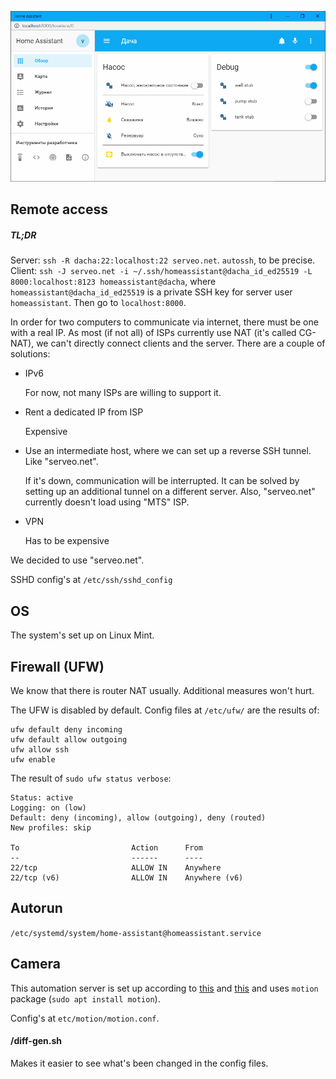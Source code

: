 ![UI Screenshot](ui_screenshot.png)

## Remote access
##### TL;DR
Server: `ssh -R dacha:22:localhost:22 serveo.net`. `autossh`, to be precise.
Client: `ssh -J serveo.net -i ~/.ssh/homeassistant@dacha_id_ed25519 -L 8000:localhost:8123 homeassistant@dacha`, where `homeassistant@dacha_id_ed25519` is a private SSH key for server user `homeassistant`. Then go to `localhost:8000`.

In order for two computers to communicate via internet, there must be one with a real IP. As most (if not all) of ISPs currently use NAT (it's called CG-NAT), we can't directly connect clients and the server.
There are a couple of solutions:
- IPv6

    For now, not many ISPs are willing to support it.
- Rent a dedicated IP from ISP

    Expensive
- Use an intermediate host, where we can set up a reverse SSH tunnel. Like "serveo.net".

    If it's down, communication will be interrupted. It can be solved by setting up an additional tunnel on a different server.
    Also, "serveo.net" currently doesn't load using "MTS" ISP.
- VPN

    Has to be expensive

We decided to use "serveo.net".

SSHD config's at `/etc/ssh/sshd_config`

## OS
The system's set up on Linux Mint.

## Firewall (UFW)
We know that there is router NAT usually. Additional measures won't hurt.

The UFW is disabled by default. Config files at `/etc/ufw/` are the results of:

```
ufw default deny incoming
ufw default allow outgoing
ufw allow ssh
ufw enable
```

The result of `sudo ufw status verbose`:
```
Status: active
Logging: on (low)
Default: deny (incoming), allow (outgoing), deny (routed)
New profiles: skip

To                         Action      From
--                         ------      ----
22/tcp                     ALLOW IN    Anywhere
22/tcp (v6)                ALLOW IN    Anywhere (v6)
```

## Autorun
`/etc/systemd/system/home-assistant@homeassistant.service`

## Camera
This automation server is set up according to [this](https://www.home-assistant.io/blog/2016/06/23/usb-webcams-and-home-assistant/) and [this](https://www.home-assistant.io/components/camera/) and uses `motion` package (`sudo apt install motion`).

Config's at `etc/motion/motion.conf`.

#### /diff-gen.sh
Makes it easier to see what's been changed in the config files.
